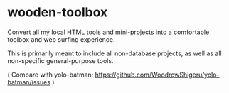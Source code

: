 # wooden-toolbox
Convert all my local HTML tools and mini-projects into a comfortable toolbox and web surfing experience.

This is primarily meant to include all non-database projects, as well as all non-specific general-purpose tools.

( Compare with yolo-batman: https://github.com/WoodrowShigeru/yolo-batman/issues )

